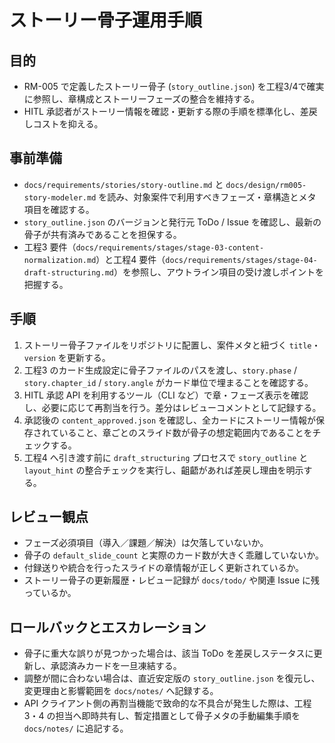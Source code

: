 # ストーリー骨子運用手順

## 目的
- RM-005 で定義したストーリー骨子 (`story_outline.json`) を工程3/4で確実に参照し、章構成とストーリーフェーズの整合を維持する。
- HITL 承認者がストーリー情報を確認・更新する際の手順を標準化し、差戻しコストを抑える。

## 事前準備
- `docs/requirements/stories/story-outline.md` と `docs/design/rm005-story-modeler.md` を読み、対象案件で利用すべきフェーズ・章構造とメタ項目を確認する。
- `story_outline.json` のバージョンと発行元 ToDo / Issue を確認し、最新の骨子が共有済みであることを担保する。
- 工程3 要件（`docs/requirements/stages/stage-03-content-normalization.md`）と工程4 要件（`docs/requirements/stages/stage-04-draft-structuring.md`）を参照し、アウトライン項目の受け渡しポイントを把握する。

## 手順
1. ストーリー骨子ファイルをリポジトリに配置し、案件メタと紐づく `title`・`version` を更新する。
2. 工程3 のカード生成設定に骨子ファイルのパスを渡し、`story.phase` / `story.chapter_id` / `story.angle` がカード単位で埋まることを確認する。
3. HITL 承認 API を利用するツール（CLI など）で章・フェーズ表示を確認し、必要に応じて再割当を行う。差分はレビューコメントとして記録する。
4. 承認後の `content_approved.json` を確認し、全カードにストーリー情報が保存されていること、章ごとのスライド数が骨子の想定範囲内であることをチェックする。
5. 工程4 へ引き渡す前に `draft_structuring` プロセスで `story_outline` と `layout_hint` の整合チェックを実行し、齟齬があれば差戻し理由を明示する。

## レビュー観点
- フェーズ必須項目（導入／課題／解決）は欠落していないか。
- 骨子の `default_slide_count` と実際のカード数が大きく乖離していないか。
- 付録送りや統合を行ったスライドの章情報が正しく更新されているか。
- ストーリー骨子の更新履歴・レビュー記録が `docs/todo/` や関連 Issue に残っているか。

## ロールバックとエスカレーション
- 骨子に重大な誤りが見つかった場合は、該当 ToDo を差戻しステータスに更新し、承認済みカードを一旦凍結する。
- 調整が間に合わない場合は、直近安定版の `story_outline.json` を復元し、変更理由と影響範囲を `docs/notes/` へ記録する。
- API クライアント側の再割当機能で致命的な不具合が発生した際は、工程3・4 の担当へ即時共有し、暫定措置として骨子メタの手動編集手順を `docs/notes/` に追記する。
